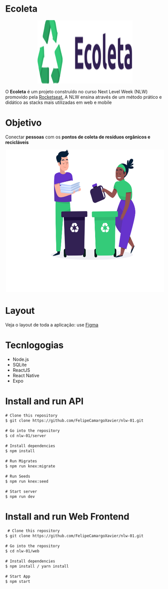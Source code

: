 # Ecoleta

<p align="center">
<img width="300" height="200" src="https://github.com/FelipeCamargoXavier/nlw-01/blob/master/web/src/assets/logo.svg">
</p>

<p>
O <b>Ecoleta</b> é um projeto construído no curso Next Level Week (NLW) promovido pela  
  <a href="https://rocketseat.com.br/">Rocketseat.</a> A NLW ensina através de um método prático e didático as stacks mais utilizadas em web e mobile
</p>

# Objetivo

<p>Conectar <b>pessoas</b> com os <b>pontos de coleta de resíduos orgânicos e recicláveis</b></p>

<p align="center">
<img width="500" height="450" src="https://github.com/FelipeCamargoXavier/nlw-01/blob/master/web/src/assets/home-background.svg">
</p>

# Layout

<p>Veja o layout de toda a aplicação: use <a href="https://www.figma.com/file/1SxgOMojOB2zYT0Mdk28lB/Ecoleta">Figma</a></p> 

# Tecnlogogias

  <ul>
    <li>Node.js</li>
    <li>SQLite</li>
    <li>ReactJS</li>
    <li>React Native</li>
    <li>Expo</li>
  </ul>
  
  # Install and run API
  
  ```
# Clone this repository
$ git clone https://github.com/FelipeCamargoXavier/nlw-01.git

# Go into the repository
$ cd nlw-01/server

# Install dependencies
$ npm install

# Run Migrates
$ npm run knex:migrate

# Run Seeds
$ npm run knex:seed

# Start server
$ npm run dev
  ```

# Install and run Web Frontend

```
 # Clone this repository
$ git clone https://github.com/FelipeCamargoXavier/nlw-01.git

# Go into the repository
$ cd nlw-01/web

# Install dependencies
$ npm install / yarn install

# Start App
$ npm start
```
